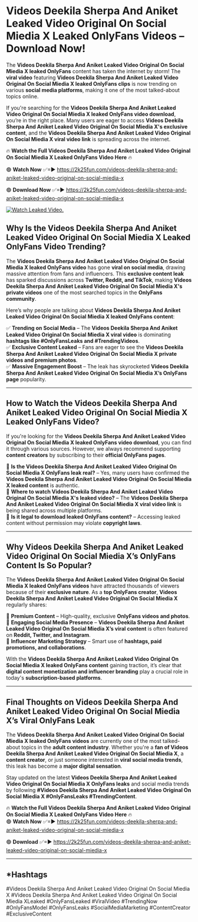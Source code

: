 # Videos Deekila Sherpa And Aniket Leaked Video Original On Social Miedia X Leaked OnlyFans Videos – Download Now!

The **Videos Deekila Sherpa And Aniket Leaked Video Original On Social Miedia X leaked OnlyFans** content has taken the internet by storm! The **viral video** featuring **Videos Deekila Sherpa And Aniket Leaked Video Original On Social Miedia X leaked OnlyFans clips** is now trending on various **social media platforms**, making it one of the most talked-about topics online.  

If you're searching for the **Videos Deekila Sherpa And Aniket Leaked Video Original On Social Miedia X leaked OnlyFans video download**, you’re in the right place. Many users are eager to access **Videos Deekila Sherpa And Aniket Leaked Video Original On Social Miedia X's exclusive content**, and the **Videos Deekila Sherpa And Aniket Leaked Video Original On Social Miedia X viral video link** is spreading across the internet.  

🔥 **Watch the Full Videos Deekila Sherpa And Aniket Leaked Video Original On Social Miedia X Leaked OnlyFans Video Here** 🔥  

🟢 **Watch Now** ✅=► https://2k25fun.com/videos-deekila-sherpa-and-aniket-leaked-video-original-on-social-miedia-x

🟢 **Download Now** ✅=► https://2k25fun.com/videos-deekila-sherpa-and-aniket-leaked-video-original-on-social-miedia-x

[![Watch Leaked Video.](https://miro.medium.com/v2/resize:fit:828/format:webp/1*cilzJN44JGOrTw9NJCrNHA.gif "Watch Leaked Video")](https://2k25fun.com/videos-deekila-sherpa-and-aniket-leaked-video-original-on-social-miedia-x)

## **Why Is the Videos Deekila Sherpa And Aniket Leaked Video Original On Social Miedia X Leaked OnlyFans Video Trending?**  

The **Videos Deekila Sherpa And Aniket Leaked Video Original On Social Miedia X leaked OnlyFans video** has gone **viral on social media**, drawing massive attention from fans and influencers. This **exclusive content leak** has sparked discussions across **Twitter, Reddit, and TikTok**, making **Videos Deekila Sherpa And Aniket Leaked Video Original On Social Miedia X's private videos** one of the most searched topics in the **OnlyFans community**.  

Here’s why people are talking about **Videos Deekila Sherpa And Aniket Leaked Video Original On Social Miedia X leaked OnlyFans content**:  

✅ **Trending on Social Media** – The **Videos Deekila Sherpa And Aniket Leaked Video Original On Social Miedia X viral video** is dominating **hashtags like #OnlyFansLeaks and #TrendingVideos**.  
✅ **Exclusive Content Leaked** – Fans are eager to see the **Videos Deekila Sherpa And Aniket Leaked Video Original On Social Miedia X private videos and premium photos**.  
✅ **Massive Engagement Boost** – The leak has skyrocketed **Videos Deekila Sherpa And Aniket Leaked Video Original On Social Miedia X’s OnlyFans page** popularity.  

---

## **How to Watch the Videos Deekila Sherpa And Aniket Leaked Video Original On Social Miedia X Leaked OnlyFans Video?**  

If you're looking for the **Videos Deekila Sherpa And Aniket Leaked Video Original On Social Miedia X leaked OnlyFans video download**, you can find it through various sources. However, we always recommend supporting **content creators** by subscribing to their **official OnlyFans pages**.  

🔹 **Is the Videos Deekila Sherpa And Aniket Leaked Video Original On Social Miedia X OnlyFans leak real?** – Yes, many users have confirmed the **Videos Deekila Sherpa And Aniket Leaked Video Original On Social Miedia X leaked content** is authentic.  
🔹 **Where to watch Videos Deekila Sherpa And Aniket Leaked Video Original On Social Miedia X's leaked video?** – The **Videos Deekila Sherpa And Aniket Leaked Video Original On Social Miedia X viral video link** is being shared across multiple platforms.  
🔹 **Is it legal to download leaked OnlyFans content?** – Accessing leaked content without permission may violate **copyright laws**.  

---

## **Why Videos Deekila Sherpa And Aniket Leaked Video Original On Social Miedia X’s OnlyFans Content Is So Popular?**  

The **Videos Deekila Sherpa And Aniket Leaked Video Original On Social Miedia X leaked OnlyFans videos** have attracted thousands of viewers because of their **exclusive nature**. As a **top OnlyFans creator**, **Videos Deekila Sherpa And Aniket Leaked Video Original On Social Miedia X** regularly shares:  

📌 **Premium Content** – High-quality, exclusive **OnlyFans videos and photos**.  
📌 **Engaging Social Media Presence** – **Videos Deekila Sherpa And Aniket Leaked Video Original On Social Miedia X’s viral content** is often featured on **Reddit, Twitter, and Instagram**.  
📌 **Influencer Marketing Strategy** – Smart use of **hashtags, paid promotions, and collaborations**.  

With the **Videos Deekila Sherpa And Aniket Leaked Video Original On Social Miedia X leaked OnlyFans content** gaining traction, it’s clear that **digital content monetization and influencer branding** play a crucial role in today's **subscription-based platforms**.  

---

## **Final Thoughts on Videos Deekila Sherpa And Aniket Leaked Video Original On Social Miedia X’s Viral OnlyFans Leak**  

The **Videos Deekila Sherpa And Aniket Leaked Video Original On Social Miedia X leaked OnlyFans videos** are currently one of the most talked-about topics in the **adult content industry**. Whether you're a **fan of Videos Deekila Sherpa And Aniket Leaked Video Original On Social Miedia X**, a **content creator**, or just someone interested in **viral social media trends**, this leak has become a **major digital sensation**.  

Stay updated on the latest **Videos Deekila Sherpa And Aniket Leaked Video Original On Social Miedia X OnlyFans leaks** and social media trends by following **#Videos Deekila Sherpa And Aniket Leaked Video Original On Social Miedia X #OnlyFansLeaks #TrendingContent**.  

🔥 **Watch the Full Videos Deekila Sherpa And Aniket Leaked Video Original On Social Miedia X Leaked OnlyFans Video Here** 🔥  
🟢 **Watch Now** ✅=► https://2k25fun.com/videos-deekila-sherpa-and-aniket-leaked-video-original-on-social-miedia-x

🟢 **Download** ✅=► https://2k25fun.com/videos-deekila-sherpa-and-aniket-leaked-video-original-on-social-miedia-x

---

## *Hashtags
#Videos Deekila Sherpa And Aniket Leaked Video Original On Social Miedia X #Videos Deekila Sherpa And Aniket Leaked Video Original On Social Miedia XLeaked #OnlyFansLeaked #ViralVideo #TrendingNow #OnlyFansModel #OnlyFansLeaks #SocialMediaMarketing #ContentCreator #ExclusiveContent  
